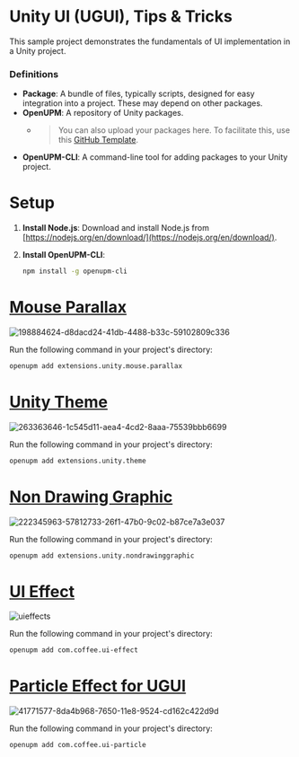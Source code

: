 # Unity UI (UGUI), Tips & Tricks

This sample project demonstrates the fundamentals of UI implementation in a Unity project.

### Definitions

- **Package**: A bundle of files, typically scripts, designed for easy integration into a project. These may depend on other packages.
- **OpenUPM**: A repository of Unity packages.
  - > You can also upload your packages here. To facilitate this, use this [GitHub Template](https://github.com/IvanMurzak/Unity-Package-Template).
- **OpenUPM-CLI**: A command-line tool for adding packages to your Unity project.

# Setup

1. **Install Node.js**: Download and install Node.js from [https://nodejs.org/en/download/](https://nodejs.org/en/download/).
2. **Install OpenUPM-CLI**:

    ```bash
    npm install -g openupm-cli
    ```

# [Mouse Parallax](https://github.com/IvanMurzak/Unity-Mouse-Parallax)

![198884624-d8dacd24-41db-4488-b33c-59102809c336](https://github.com/user-attachments/assets/85b46138-de3c-4b03-af8d-994e88b3415b)

Run the following command in your project's directory:

```bash
openupm add extensions.unity.mouse.parallax
```

# [Unity Theme](https://github.com/IvanMurzak/Unity-Theme)

![263363646-1c545d11-aea4-4cd2-8aaa-75539bbb6699](https://github.com/user-attachments/assets/05e53dc0-43f8-4ef0-bdf5-45797d2e64b1)

Run the following command in your project's directory:

```bash
openupm add extensions.unity.theme
```

# [Non Drawing Graphic](https://github.com/IvanMurzak/Non-Drawing-Graphic)

![222345963-57812733-26f1-47b0-9c02-b87ce7a3e037](https://github.com/user-attachments/assets/a5fd1f65-9fcf-4a16-9bbd-83ea6fdcffa2)

Run the following command in your project's directory:

```bash
openupm add extensions.unity.nondrawinggraphic
```

# [UI Effect](https://github.com/mob-sakai/UIEffect)

![uieffects](https://github.com/user-attachments/assets/1fa335e5-5316-4aa0-8ee5-4721c7e96641)

Run the following command in your project's directory:

```bash
openupm add com.coffee.ui-effect
```

# [Particle Effect for UGUI](https://github.com/mob-sakai/ParticleEffectForUGUI)

![41771577-8da4b968-7650-11e8-9524-cd162c422d9d](https://github.com/user-attachments/assets/13f69a90-98b6-4ff8-85d2-03bbc210ce26)

Run the following command in your project's directory:

```bash
openupm add com.coffee.ui-particle
```
